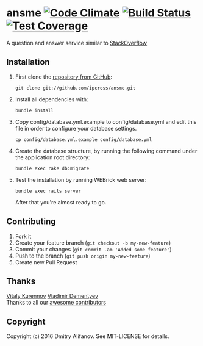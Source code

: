 
ansme [![Code Climate](https://codeclimate.com/github/ipcross/ansme/badges/gpa.svg)](https://codeclimate.com/github/ipcross/ansme) [![Build Status](https://travis-ci.org/ipcross/ansme.svg?branch=master)](https://travis-ci.org/ipcross/ansme) [![Test Coverage](https://codeclimate.com/github/ipcross/ansme/badges/coverage.svg)](https://codeclimate.com/github/ipcross/ansme/coverage)
=========

A question and answer service similar to [StackOverflow](http://stackoverflow.com/)

## Installation

1. First clone the [repository from GitHub](https://github.com/ipcross/ansme):

    ```
    git clone git://github.com/ipcross/ansme.git
    ```
    
2. Install all dependencies with:

    ```
    bundle install
    ```
    
3. Copy config/database.yml.example to config/database.yml and edit this file in order to configure your database settings.

    ```
    cp config/database.yml.example config/database.yml
    ```
    
4. Create the database structure, by running the following command under the application root directory:

    ```
    bundle exec rake db:migrate
    ```
    
5. Test the installation by running WEBrick web server:

    ```
    bundle exec rails server
    ```
    
    After that you're almost ready to go.

## Contributing

1. Fork it
2. Create your feature branch (`git checkout -b my-new-feature`)
3. Commit your changes (`git commit -am 'Added some feature'`)
4. Push to the branch (`git push origin my-new-feature`)
5. Create new Pull Request

## Thanks

[Vitaly Kurennov](https://github.com/vkurennov)  [Vladimir Dementyev](https://github.com/palkan)  
Thanks to all our [awesome
contributors](https://github.com/ipcross/ansme/graphs/contributors)

## Copyright

Copyright (c) 2016 Dmitry Alifanov. See MIT-LICENSE for details.
